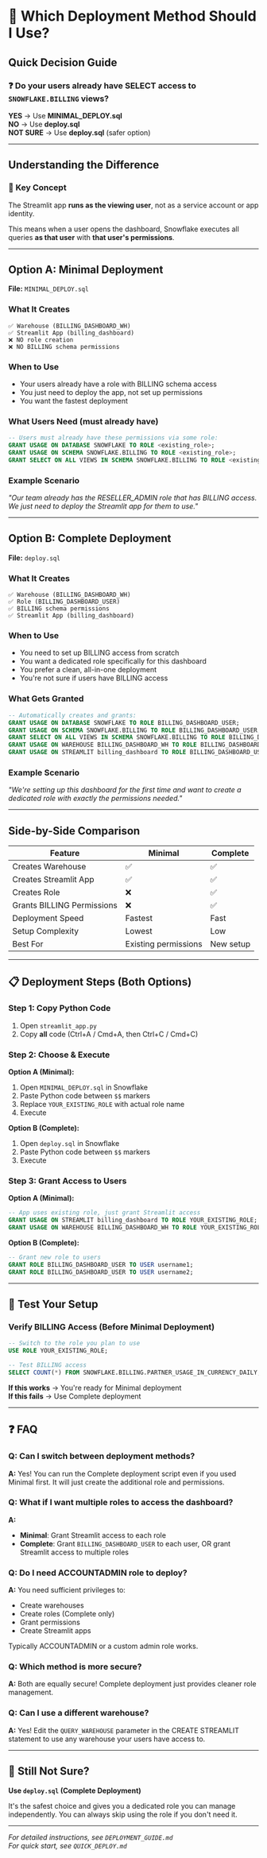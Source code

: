 # 🎯 Which Deployment Method Should I Use?

## Quick Decision Guide

### ❓ Do your users already have SELECT access to `SNOWFLAKE.BILLING` views?

**YES** → Use **MINIMAL_DEPLOY.sql**  
**NO** → Use **deploy.sql**  
**NOT SURE** → Use **deploy.sql** (safer option)

---

## Understanding the Difference

### 🔑 Key Concept

The Streamlit app **runs as the viewing user**, not as a service account or app identity.

This means when a user opens the dashboard, Snowflake executes all queries **as that user** with **that user's permissions**.

---

## Option A: Minimal Deployment

**File:** `MINIMAL_DEPLOY.sql`

### What It Creates
```
✅ Warehouse (BILLING_DASHBOARD_WH)
✅ Streamlit App (billing_dashboard)
❌ NO role creation
❌ NO BILLING schema permissions
```

### When to Use
- Your users already have a role with BILLING schema access
- You just need to deploy the app, not set up permissions
- You want the fastest deployment

### What Users Need (must already have)
```sql
-- Users must already have these permissions via some role:
GRANT USAGE ON DATABASE SNOWFLAKE TO ROLE <existing_role>;
GRANT USAGE ON SCHEMA SNOWFLAKE.BILLING TO ROLE <existing_role>;
GRANT SELECT ON ALL VIEWS IN SCHEMA SNOWFLAKE.BILLING TO ROLE <existing_role>;
```

### Example Scenario
*"Our team already has the RESELLER_ADMIN role that has BILLING access. We just need to deploy the Streamlit app for them to use."*

---

## Option B: Complete Deployment

**File:** `deploy.sql`

### What It Creates
```
✅ Warehouse (BILLING_DASHBOARD_WH)
✅ Role (BILLING_DASHBOARD_USER)
✅ BILLING schema permissions
✅ Streamlit App (billing_dashboard)
```

### When to Use
- You need to set up BILLING access from scratch
- You want a dedicated role specifically for this dashboard
- You prefer a clean, all-in-one deployment
- You're not sure if users have BILLING access

### What Gets Granted
```sql
-- Automatically creates and grants:
GRANT USAGE ON DATABASE SNOWFLAKE TO ROLE BILLING_DASHBOARD_USER;
GRANT USAGE ON SCHEMA SNOWFLAKE.BILLING TO ROLE BILLING_DASHBOARD_USER;
GRANT SELECT ON ALL VIEWS IN SCHEMA SNOWFLAKE.BILLING TO ROLE BILLING_DASHBOARD_USER;
GRANT USAGE ON WAREHOUSE BILLING_DASHBOARD_WH TO ROLE BILLING_DASHBOARD_USER;
GRANT USAGE ON STREAMLIT billing_dashboard TO ROLE BILLING_DASHBOARD_USER;
```

### Example Scenario
*"We're setting up this dashboard for the first time and want to create a dedicated role with exactly the permissions needed."*

---

## Side-by-Side Comparison

| Feature | Minimal | Complete |
|---------|---------|----------|
| Creates Warehouse | ✅ | ✅ |
| Creates Streamlit App | ✅ | ✅ |
| Creates Role | ❌ | ✅ |
| Grants BILLING Permissions | ❌ | ✅ |
| Deployment Speed | Fastest | Fast |
| Setup Complexity | Lowest | Low |
| Best For | Existing permissions | New setup |

---

## 📋 Deployment Steps (Both Options)

### Step 1: Copy Python Code
1. Open `streamlit_app.py`
2. Copy **all** code (Ctrl+A / Cmd+A, then Ctrl+C / Cmd+C)

### Step 2: Choose & Execute
**Option A (Minimal):**
1. Open `MINIMAL_DEPLOY.sql` in Snowflake
2. Paste Python code between `$$` markers
3. Replace `YOUR_EXISTING_ROLE` with actual role name
4. Execute

**Option B (Complete):**
1. Open `deploy.sql` in Snowflake
2. Paste Python code between `$$` markers
3. Execute

### Step 3: Grant Access to Users
**Option A (Minimal):**
```sql
-- App uses existing role, just grant Streamlit access
GRANT USAGE ON STREAMLIT billing_dashboard TO ROLE YOUR_EXISTING_ROLE;
GRANT USAGE ON WAREHOUSE BILLING_DASHBOARD_WH TO ROLE YOUR_EXISTING_ROLE;
```

**Option B (Complete):**
```sql
-- Grant new role to users
GRANT ROLE BILLING_DASHBOARD_USER TO USER username1;
GRANT ROLE BILLING_DASHBOARD_USER TO USER username2;
```

---

## 🧪 Test Your Setup

### Verify BILLING Access (Before Minimal Deployment)
```sql
-- Switch to the role you plan to use
USE ROLE YOUR_EXISTING_ROLE;

-- Test BILLING access
SELECT COUNT(*) FROM SNOWFLAKE.BILLING.PARTNER_USAGE_IN_CURRENCY_DAILY;
```

**If this works** → You're ready for Minimal deployment  
**If this fails** → Use Complete deployment

---

## ❓ FAQ

### Q: Can I switch between deployment methods?
**A:** Yes! You can run the Complete deployment script even if you used Minimal first. It will just create the additional role and permissions.

### Q: What if I want multiple roles to access the dashboard?
**A:** 
- **Minimal**: Grant Streamlit access to each role
- **Complete**: Grant `BILLING_DASHBOARD_USER` to each user, OR grant Streamlit access to multiple roles

### Q: Do I need ACCOUNTADMIN role to deploy?
**A:** You need sufficient privileges to:
- Create warehouses
- Create roles (Complete only)
- Grant permissions
- Create Streamlit apps

Typically ACCOUNTADMIN or a custom admin role works.

### Q: Which method is more secure?
**A:** Both are equally secure! Complete deployment just provides cleaner role management.

### Q: Can I use a different warehouse?
**A:** Yes! Edit the `QUERY_WAREHOUSE` parameter in the CREATE STREAMLIT statement to use any warehouse your users have access to.

---

## 🎉 Still Not Sure?

**Use `deploy.sql` (Complete Deployment)**

It's the safest choice and gives you a dedicated role you can manage independently. You can always skip using the role if you don't need it.

---

*For detailed instructions, see `DEPLOYMENT_GUIDE.md`  
For quick start, see `QUICK_DEPLOY.md`*
